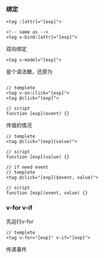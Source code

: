 
### 绑定

```vue
<tag :[attr]="[exp]">

<!-- same as -->
<tag v-bind:[attr]="[exp]">
```

双向绑定
```vue
<tag v-model="[exp]">
```

是个语法糖，还原为
```vue

```

```vue
// templete
<tag v-on:click="[exp]">
<tag @click="[exp]">

// script
function [exp](event) {}
```

传值的情况

```vue
// templete
<tag @click="[exp](value)">

// script
function [exp](value) {}

// if need event
// templete
<tag @click="[exp]($event, value)">

// script
function [exp](event, value) {}
```


### v-for v-if
先运行v-for
```vue
// templete
<tag v-for="[exp]" v-if="[exp]">
```
传递事件